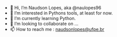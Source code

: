 - 👋 Hi, I’m Naudson Lopes, aka @naulopes96
- 👀 I’m interested in Pythons tools, at least for now.
- 🌱 I’m currently learning Python.
- 💞️ I’m looking to collaborate on ...
- 📫 How to reach me : naudsonlopes@ufpe.br


<!---
naulopes96/naulopes96 is a ✨ special ✨ repository because its `README.md` (this file) appears on your GitHub profile.
You can click the Preview link to take a look at your changes.
--->
